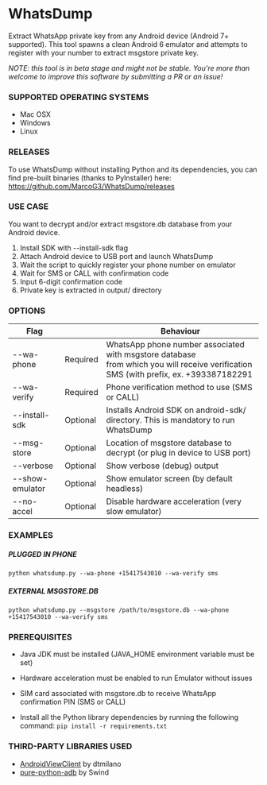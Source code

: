 # WhatsDump
Extract WhatsApp private key from any Android device (Android 7+ supported).
This tool spawns a clean Android 6 emulator and attempts to register with your number to extract msgstore private key.

*NOTE: this tool is in beta stage and might not be stable. You're more than welcome to improve this software by submitting a PR or an issue!*

### SUPPORTED OPERATING SYSTEMS

- Mac OSX
- Windows
- Linux

### RELEASES

To use WhatsDump without installing Python and its dependencies, you can find pre-built binaries (thanks to PyInstaller) here: https://github.com/MarcoG3/WhatsDump/releases

### USE CASE
You want to decrypt and/or extract msgstore.db database from your Android device.
  
  1. Install SDK with --install-sdk flag
  2. Attach Android device to USB port and launch WhatsDump
  3. Wait the script to quickly register your phone number on emulator
  4. Wait for SMS or CALL with confirmation code
  5. Input 6-digit confirmation code
  6. Private key is extracted in output/ directory

### OPTIONS


| Flag            |               | Behaviour     |
| -------------   | ------------- | ------------- |
| --wa-phone      | Required      | WhatsApp phone number associated with msgstore database <br />from which you will receive verification SMS (with prefix, ex. +393387182291  |
| --wa-verify     | Required      | Phone verification method to use (SMS or CALL)  |
| --install-sdk   | Optional      | Installs Android SDK on android-sdk/ directory. This is mandatory to run WhatsDump  |
| --msg-store     | Optional      | Location of msgstore database to decrypt (or plug in device to USB port)  |
| --verbose       | Optional      | Show verbose (debug) output  |
| --show-emulator | Optional      | Show emulator screen (by default headless)  |
| --no-accel      | Optional      | Disable hardware acceleration (very slow emulator)  |


### EXAMPLES

##### PLUGGED IN PHONE
```python whatsdump.py --wa-phone +15417543010 --wa-verify sms```

##### EXTERNAL MSGSTORE.DB
```python whatsdump.py --msgstore /path/to/msgstore.db --wa-phone +15417543010 --wa-verify sms```

### PREREQUISITES

  - Java JDK must be installed (JAVA_HOME environment variable must be set)
  - Hardware acceleration must be enabled to run Emulator without issues
  - SIM card associated with msgstore.db to receive WhatsApp confirmation PIN (SMS or CALL)
  
  - Install all the Python library dependencies by running the following command: `pip install -r requirements.txt`
  
### THIRD-PARTY LIBRARIES USED

  - [AndroidViewClient](https://github.com/dtmilano/AndroidViewClient/) by dtmilano
  - [pure-python-adb](https://github.com/Swind/pure-python-adb) by Swind 
